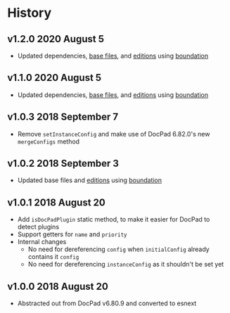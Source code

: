 # History

## v1.2.0 2020 August 5

-   Updated dependencies, [base files](https://github.com/bevry/base), and [editions](https://editions.bevry.me) using [boundation](https://github.com/bevry/boundation)

## v1.1.0 2020 August 5

-   Updated dependencies, [base files](https://github.com/bevry/base), and [editions](https://editions.bevry.me) using [boundation](https://github.com/bevry/boundation)

## v1.0.3 2018 September 7

-   Remove `setInstanceConfig` and make use of DocPad 6.82.0's new `mergeConfigs` method

## v1.0.2 2018 September 3

-   Updated base files and [editions](https://github.com/bevry/editions) using [boundation](https://github.com/bevry/boundation)

## v1.0.1 2018 August 20

-   Add `isDocPadPlugin` static method, to make it easier for DocPad to detect plugins
-   Support getters for `name` and `priority`
-   Internal changes
    -   No need for dereferencing `config` when `initialConfig` already contains it `config`
    -   No need for dereferencing `instanceConfig` as it shouldn't be set yet

## v1.0.0 2018 August 20

-   Abstracted out from DocPad v6.80.9 and converted to esnext
